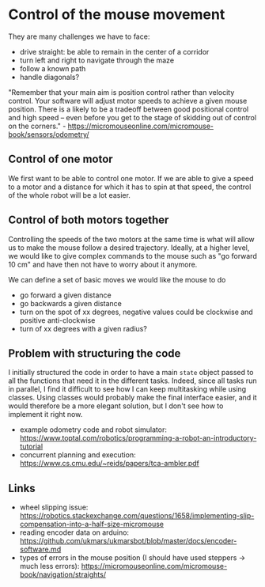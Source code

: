 # Control of the mouse movement

They are many challenges we have to face:

- drive straight: be able to remain in the center of a corridor
- turn left and right to navigate through the maze
- follow a known path
- handle diagonals?

"Remember that your main aim is position control rather than velocity control. Your software will adjust motor speeds to achieve a given mouse position. There is a likely to be a tradeoff between good positional control and high speed – even before you get to the stage of skidding out of control on the corners." - https://micromouseonline.com/micromouse-book/sensors/odometry/

## Control of one motor

We first want to be able to control one motor. If we are able to give a speed to a motor and a distance for which it has to spin at that speed, the control of the whole robot will be a lot easier.

## Control of both motors together

Controlling the speeds of the two motors at the same time is what will allow us to make the mouse follow a desired trajectory. Ideally, at a higher level, we would like to give complex commands to the mouse such as "go forward 10 cm" and have then not have to worry about it anymore.

We can define a set of basic moves we would like the mouse to do

- go forward a given distance
- go backwards a given distance
- turn on the spot of xx degrees, negative values could be clockwise and positive anti-clockwise
- turn of xx degrees with a given radius?

## Problem with structuring the code

I initially structured the code in order to have a main `state` object passed to all the functions that need it in the different tasks. Indeed, since all tasks run in parallel, I find it difficult to see how I can keep multitasking while using classes. Using classes would probably make the final interface easier, and it would therefore be a more elegant solution, but I don't see how to implement it right now.

- example odometry code and robot simulator: https://www.toptal.com/robotics/programming-a-robot-an-introductory-tutorial
- concurrent planning and execution: https://www.cs.cmu.edu/~reids/papers/tca-ambler.pdf

## Links

- wheel slipping issue: https://robotics.stackexchange.com/questions/1658/implementing-slip-compensation-into-a-half-size-micromouse
- reading encoder data on arduino: https://github.com/ukmars/ukmarsbot/blob/master/docs/encoder-software.md
- types of errors in the mouse position (I should have used steppers -> much less errors): https://micromouseonline.com/micromouse-book/navigation/straights/
